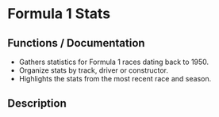 # Formula 1 Stats

Functions / Documentation
---
- Gathers statistics for Formula 1 races dating back to 1950.
- Organize stats by track, driver or constructor. 
- Highlights the stats from the most recent race and season.

Description 
---
